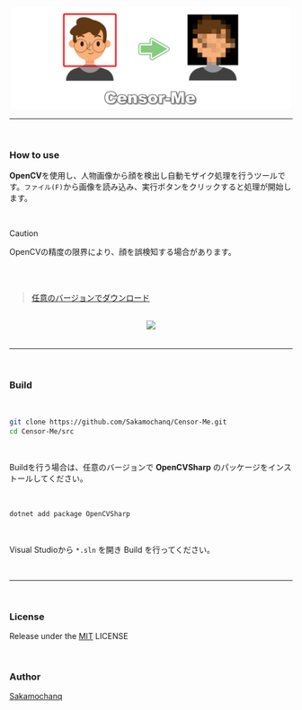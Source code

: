 <div align="center">
    <a href="#">
        <img src="./assets/Censor-Me-Logo.png" width="500px">
    </a>
    <hr>
</div>

<br>

### How to use

**OpenCV**を使用し、人物画像から顔を検出し自動モザイク処理を行うツールです。`ファイル(F)`から画像を読み込み、実行ボタンをクリックすると処理が開始します。

<br>

> [!caution]
> OpenCVの精度の限界により、顔を誤検知する場合があります。

<br>
<br>

> [任意のバージョンでダウンロード](https://github.com/Sakamochanq/Censor-Me/releases)

<br>

<div align="center">
    <a href="#">
        <img src="./assets/Censor-Me-Demo.gif" width="400px">
    </a>
</div>

<br>
<hr>
<br>

### Build

<br>

```bash
git clone https://github.com/Sakamochanq/Censor-Me.git
cd Censor-Me/src
```

<br>

Buildを行う場合は、任意のバージョンで **OpenCVSharp** のパッケージをインストールしてください。

<br>

```bash
dotnet add package OpenCVSharp
```

<br>

Visual Studioから `*.sln` を開き Build を行ってください。

<br>
<hr>
<br>

### License

Release under the [MIT](./LICENSE) LICENSE

<br>

### Author

[Sakamochanq](https://github.com/Sakamochanq)
